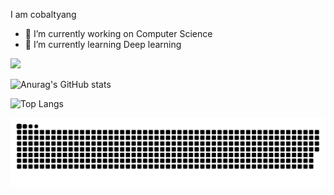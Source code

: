 I am cobaltyang
- 🔭 I’m currently working on Computer Science
- 🌱 I’m currently learning Deep learning

![](https://komarev.com/ghpvc/?username=cobaltyang&color=brightgreen)


![Anurag's GitHub stats](https://github-readme-stats.vercel.app/api?username=cobaltyang&count_private=true&show_icons=true&theme=solarized-light)

![Top Langs](https://github-readme-stats.vercel.app/api/top-langs/?username=cobaltyang&layout=compact)

![](https://raw.githubusercontent.com/cobaltyang/cobaltyang/main/assets/github-contribution-grid-snake.svg)
